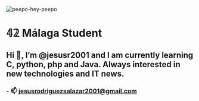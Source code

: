 ![peepo-hey-peepo](https://user-images.githubusercontent.com/113902290/191010834-70cd8251-95e6-497e-b571-13a8a0bf1071.gif)
#  𝟜𝟚 Málaga Student 
## Hi 🤚, I’m @jesusr2001 and I am currently learning C, python, php and Java. Always interested in new technologies and IT news.
### - 📫 jesusrodriguezsalazar2001@gmail.com
